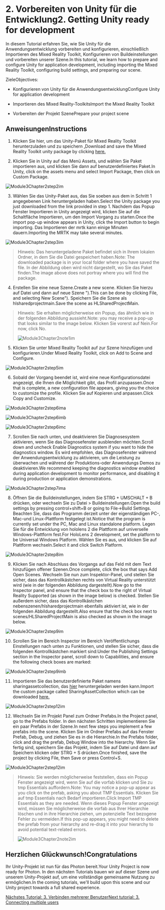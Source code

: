 # <a name="2-getting-unity-ready-for-development"></a><span data-ttu-id="9b10f-101">2. Vorbereiten von Unity für die Entwicklung</span><span class="sxs-lookup"><span data-stu-id="9b10f-101">2. Getting Unity ready for development</span></span> 


<span data-ttu-id="9b10f-102">In diesem Tutorial erfahren Sie, wie Sie Unity für die Anwendungsentwicklung vorbereiten und konfigurieren, einschließlich Importieren des Mixed Reality Toolkit, Konfigurieren von Buildeinstellungen und vorbereiten unserer Szene.</span><span class="sxs-lookup"><span data-stu-id="9b10f-102">In this tutorial, we learn how to prepare and configure Unity for application development, including importing the Mixed Reality Toolkit, configuring build settings, and preparing our scene.</span></span>

<span data-ttu-id="9b10f-103">Ziele</span><span class="sxs-lookup"><span data-stu-id="9b10f-103">Objectives:</span></span>

- <span data-ttu-id="9b10f-104">Konfigurieren von Unity für die Anwendungsentwicklung</span><span class="sxs-lookup"><span data-stu-id="9b10f-104">Configure Unity for application development</span></span>

- <span data-ttu-id="9b10f-105">Importieren des Mixed Reality-Toolkits</span><span class="sxs-lookup"><span data-stu-id="9b10f-105">Import the Mixed Reality Toolkit</span></span>

- <span data-ttu-id="9b10f-106">Vorbereiten der Projekt Szene</span><span class="sxs-lookup"><span data-stu-id="9b10f-106">Prepare your project scene</span></span>

## <a name="instructions"></a><span data-ttu-id="9b10f-107">Anweisungen</span><span class="sxs-lookup"><span data-stu-id="9b10f-107">Instructions</span></span>

1. <span data-ttu-id="9b10f-108">Klicken Sie hier, um das Unity-Paket für Mixed Reality Toolkit herunterzuladen und zu speichern [.](https://github.com/microsoft/MixedRealityToolkit-Unity/releases/download/v2.0.0-RC2.1/Microsoft.MixedReality.Toolkit.Unity.Foundation-v2.0.0-RC2.1.unitypackage)</span><span class="sxs-lookup"><span data-stu-id="9b10f-108">Download and save the Mixed Reality Toolkit unity package by clicking [here.](https://github.com/microsoft/MixedRealityToolkit-Unity/releases/download/v2.0.0-RC2.1/Microsoft.MixedReality.Toolkit.Unity.Foundation-v2.0.0-RC2.1.unitypackage)</span></span>

2. <span data-ttu-id="9b10f-109">Klicken Sie in Unity auf das Menü Assets, und wählen Sie Paket importieren aus, und klicken Sie dann auf benutzerdefiniertes Paket.</span><span class="sxs-lookup"><span data-stu-id="9b10f-109">In Unity, click on the assets menu and select Import Package, then click on Custom Package.</span></span>

![Module3Chapter2step2im](images/module3chapter2step2im.PNG)

3. <span data-ttu-id="9b10f-111">Wählen Sie das Unity-Paket aus, das Sie soeben aus dem in Schritt 1 angegebenen Link heruntergeladen haben.</span><span class="sxs-lookup"><span data-stu-id="9b10f-111">Select the Unity package you just downloaded from the link provided in step 1.</span></span> <span data-ttu-id="9b10f-112">Nachdem das Popup Fenster Importieren in Unity angezeigt wird, klicken Sie auf die Schaltfläche Importieren, um den Import Vorgang zu starten.</span><span class="sxs-lookup"><span data-stu-id="9b10f-112">Once the import pop-up window appears in Unity, click the Import button to begin importing.</span></span> <span data-ttu-id="9b10f-113">Das Importieren der mrtk kann einige Minuten dauern.</span><span class="sxs-lookup"><span data-stu-id="9b10f-113">Importing the MRTK may take several minutes.</span></span>

![Module3Chapter2step3im](images/module3chapter2step3im.PNG)

> <span data-ttu-id="9b10f-115">Hinweis: Das heruntergeladene Paket befindet sich in Ihrem lokalen Ordner, in dem Sie die Datei gespeichert haben.</span><span class="sxs-lookup"><span data-stu-id="9b10f-115">Note: The downloaded package is in your local folder where you have saved the file.</span></span> <span data-ttu-id="9b10f-116">In der Abbildung oben wird nicht dargestellt, wo Sie das Paket finden.</span><span class="sxs-lookup"><span data-stu-id="9b10f-116">The image above does not portray where you will find the package.</span></span>

4. <span data-ttu-id="9b10f-117">Erstellen Sie eine neue Szene.</span><span class="sxs-lookup"><span data-stu-id="9b10f-117">Create a new scene.</span></span> <span data-ttu-id="9b10f-118">Klicken Sie hierzu auf Datei und dann auf neue Szene ").</span><span class="sxs-lookup"><span data-stu-id="9b10f-118">This can be done by clicking File, and selecting New Scene").</span></span> <span data-ttu-id="9b10f-119">Speichern Sie die Szene als hlsharedprojectmain.</span><span class="sxs-lookup"><span data-stu-id="9b10f-119">Save the scene as HLSharedProjectMain.</span></span>

> <span data-ttu-id="9b10f-120">Hinweis: Sie erhalten möglicherweise ein Popup, das ähnlich wie in der folgenden Abbildung aussieht.</span><span class="sxs-lookup"><span data-stu-id="9b10f-120">Note: you may receive a pop-up that looks similar to the image below.</span></span> <span data-ttu-id="9b10f-121">Klicken Sie vorerst auf Nein.</span><span class="sxs-lookup"><span data-stu-id="9b10f-121">For now, click No.</span></span>
>
> ![Module3Chapter2note1im](images/module3chapter2note1im.PNG)

5. <span data-ttu-id="9b10f-123">Klicken Sie unter Mixed Reality Toolkit auf zur Szene hinzufügen und konfigurieren.</span><span class="sxs-lookup"><span data-stu-id="9b10f-123">Under Mixed Reality Toolkit, click on Add to Scene and Configure.</span></span>

![Module3Chapter2step5im](images/module3chapter2step5im.PNG)

6. <span data-ttu-id="9b10f-125">Sobald der Vorgang beendet ist, wird eine neue Konfigurationsdatei angezeigt, die Ihnen die Möglichkeit gibt, das Profil anzupassen.</span><span class="sxs-lookup"><span data-stu-id="9b10f-125">Once that is complete, a new configuration file appears, giving you the choice to customize the profile.</span></span> <span data-ttu-id="9b10f-126">Klicken Sie auf Kopieren und anpassen.</span><span class="sxs-lookup"><span data-stu-id="9b10f-126">Click Copy and Customize.</span></span>

![Module3Chapter2step6ima](images/module3chapter2step6ima.PNG)

![Module3Chapter2step6imb](images/module3chapter2step6imb.PNG)

![Module3Chapter2step6imc](images/module3chapter2step6imc.PNG)

7. <span data-ttu-id="9b10f-130">Scrollen Sie nach unten, und deaktivieren Sie Diagnosesystem aktivieren, wenn Sie das Diagnosefenster ausblenden möchten.</span><span class="sxs-lookup"><span data-stu-id="9b10f-130">Scroll down and uncheck Enable Diagnostics system if you want to hide the diagnostics window.</span></span> <span data-ttu-id="9b10f-131">Es wird empfohlen, das Diagnosefenster während der Anwendungsentwicklung zu aktivieren, um die Leistung zu überwachen und während der Produktions-oder Anwendungs Demos zu deaktivieren.</span><span class="sxs-lookup"><span data-stu-id="9b10f-131">We recommend keeping the diagnostics window enabled during application development to monitor performance, and disabling it during production or application demonstrations.</span></span> 

![Module3Chapter2step7ima](images/module3chapter2step7ima.PNG)

8. <span data-ttu-id="9b10f-133">Öffnen Sie die Buildeinstellungen, indem Sie STRG + UMSCHALT + B drücken, oder wechseln Sie zu Datei > Buildeinstellungen.</span><span class="sxs-lookup"><span data-stu-id="9b10f-133">Open the build settings by pressing control+shift+B or going to File->Build Settings.</span></span> <span data-ttu-id="9b10f-134">Beachten Sie, dass das Programm derzeit unter der eigenständigen PC-, Mac-und Linux-Plattform festgelegt ist.</span><span class="sxs-lookup"><span data-stu-id="9b10f-134">Notice that the program is currently set under the PC, Mac and Linux standalone platform.</span></span> <span data-ttu-id="9b10f-135">Legen Sie für die Entwicklung von hololens 2 die Plattform auf universelle Windows-Plattform fest.</span><span class="sxs-lookup"><span data-stu-id="9b10f-135">For HoloLens 2 development, set the platform to be Universal Windows Platform.</span></span> <span data-ttu-id="9b10f-136">Wählen Sie es aus, und klicken Sie auf Plattform wechseln.</span><span class="sxs-lookup"><span data-stu-id="9b10f-136">Select it and click Switch Platform.</span></span>

![Module3Chapter2step8im](images/module3chapter2step8im.PNG)

9. <span data-ttu-id="9b10f-138">Klicken Sie nach Abschluss des Vorgangs auf das Feld mit dem Text hinzufügen offener Szenen.</span><span class="sxs-lookup"><span data-stu-id="9b10f-138">Once complete, click the box that says Add Open Scenes.</span></span> <span data-ttu-id="9b10f-139">Wechseln Sie nun zum Inspektor-Panel, und stellen Sie sicher, dass das Kontrollkästchen rechts von Virtual Reality unterstützt wird (wie in der folgenden Abbildung dargestellt).</span><span class="sxs-lookup"><span data-stu-id="9b10f-139">Now go to the Inspector panel, and ensure that the check box to the right of Virtual Reality Supported (as shown in the image below) is checked.</span></span> <span data-ttu-id="9b10f-140">Stellen Sie außerdem sicher, dass das Kontrollkästchen nebenszenen/hlsharedprojectmain ebenfalls aktiviert ist, wie in der folgenden Abbildung dargestellt.</span><span class="sxs-lookup"><span data-stu-id="9b10f-140">Also ensure that the check box next to scenes/HLSharedProjectMain is also checked as shown in the image below.</span></span>

![Module3Chapter2step9im](images/module3chapter2step9im.PNG)

10. <span data-ttu-id="9b10f-142">Scrollen Sie im Bereich Inspector im Bereich Veröffentlichungs Einstellungen nach unten zu Funktionen, und stellen Sie sicher, dass die folgenden Kontrollkästchen markiert sind:</span><span class="sxs-lookup"><span data-stu-id="9b10f-142">Under the Publishing Settings section in the Inspector panel, scroll down to Capabilities, and ensure the following check boxes are marked:</span></span>

![Module3Chapter2step9imb](images/module3chapter2step9imb.PNG)

11. <span data-ttu-id="9b10f-144">Importieren Sie das benutzerdefinierte Paket namens sharingassetcollection, das [hier](https://github.com/microsoft/MixedRealityLearning/releases/tag/development) heruntergeladen werden kann.</span><span class="sxs-lookup"><span data-stu-id="9b10f-144">Import the custom package called SharingAssetCollection which can be downloaded [here.](https://github.com/microsoft/MixedRealityLearning/releases/tag/development)</span></span>

![Module3Chapter2step12im](images/module3chapter2step11im.PNG)

12. <span data-ttu-id="9b10f-146">Wechseln Sie im Projekt Panel zum Ordner Prefabs.</span><span class="sxs-lookup"><span data-stu-id="9b10f-146">In the Project panel, go to the Prefabs folder.</span></span> <span data-ttu-id="9b10f-147">In den nächsten Schritten implementieren Sie ein paar Prefabs in der Szene.</span><span class="sxs-lookup"><span data-stu-id="9b10f-147">In next few steps you implement a few prefabs into the scene.</span></span> <span data-ttu-id="9b10f-148">Klicken Sie im Ordner Prefabs auf das Fenster Prefab, Debug, und ziehen Sie es in die Hierarchie.</span><span class="sxs-lookup"><span data-stu-id="9b10f-148">In the Prefabs folder, click and drag the prefab, Debug Window into the hierarchy.</span></span> <span data-ttu-id="9b10f-149">Wenn Sie fertig sind, speichern Sie das Projekt, indem Sie auf Datei und dann auf Speichern klicken oder STRG + S drücken.</span><span class="sxs-lookup"><span data-stu-id="9b10f-149">Once finished, save the project by clicking File, then Save or press Control+S.</span></span>

![Module3Chapter2step12im](images/module3chapter2step12im.PNG)

   > <span data-ttu-id="9b10f-151">Hinweis: Sie werden möglicherweise feststellen, dass ein Popup Fenster angezeigt wird, wenn Sie auf die vorfab klicken und Sie zu tmp Essentials auffordern.</span><span class="sxs-lookup"><span data-stu-id="9b10f-151">Note: You may notice a pop-up appear as you click on the prefab, asking you about TMP Essentials.</span></span> <span data-ttu-id="9b10f-152">Klicken Sie auf tmp Essentials nach Bedarf importieren.</span><span class="sxs-lookup"><span data-stu-id="9b10f-152">Click Import TMP Essentials as they are needed.</span></span> <span data-ttu-id="9b10f-153">Wenn dieses Popup Fenster angezeigt wird, müssen Sie möglicherweise die vorfab aus Ihrer Hierarchie löschen und in ihre Hierarchie ziehen, um potenzielle Text bezogene Fehler zu vermeiden.</span><span class="sxs-lookup"><span data-stu-id="9b10f-153">If this pop-up appears, you might need to delete the prefab from your hierarchy and re-drag it into your hierarchy to avoid potential text-related errors.</span></span>
   >
>![Module3Chapter2note2im](images/module3chapter2note2im.PNG)


## <a name="congratulations"></a><span data-ttu-id="9b10f-155">Herzlichen Glückwunsch!</span><span class="sxs-lookup"><span data-stu-id="9b10f-155">Congratulations</span></span>

<span data-ttu-id="9b10f-156">Ihr Unity-Projekt ist nun für das Photon bereit.</span><span class="sxs-lookup"><span data-stu-id="9b10f-156">Your Unity Project is now ready for Photon.</span></span> <span data-ttu-id="9b10f-157">In den nächsten Tutorials bauen wir auf dieser Szene und unserem Unity-Projekt auf, um eine vollständige gemeinsame Nutzung zu ermöglichen.</span><span class="sxs-lookup"><span data-stu-id="9b10f-157">In the coming tutorials, we'll build upon this scene and our Unity project towards a full shared experience.</span></span>

<span data-ttu-id="9b10f-158">[Nächstes Tutorial: 3. Verbinden mehrerer Benutzer](mrlearning-sharing(photon)-ch3.md)</span><span class="sxs-lookup"><span data-stu-id="9b10f-158">[Next tutorial: 3. Connecting multiple users](mrlearning-sharing(photon)-ch3.md)</span></span>

